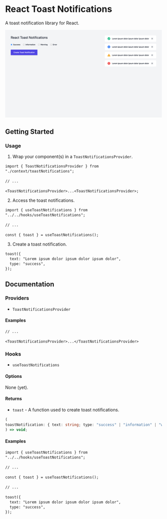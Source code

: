 # React Toast Notifications

A toast notification library for React.

![# React Toast Notifications](documentation/react-toast-notifications.png)

## Getting Started

### Usage

1. Wrap your component(s) in a `ToastNotificationsProvider`.

```tsx
import { ToastNotificationsProvider } from "./context/toastNotifications";

// ...

<ToastNotificationsProvider>...<ToastNotificationsProvider>;
```

2. Access the toast notifications.

```tsx
import { useToastNotifications } from "../../hooks/useToastNotifications";

// ...

const { toast } = useToastNotifications();
```

3. Create a toast notification.

```tsx
toast({
  text: "Lorem ipsum dolor ipsum dolor ipsum dolor",
  type: "success",
});
```

## Documentation

### Providers

- `ToastNotificationsProvider`

#### Examples

```tsx
// ...

<ToastNotificationsProvider>...</ToastNotificationsProvider>
```

### Hooks

- `useToastNotifications`

#### Options

None (yet).

#### Returns

- `toast` - A function used to create toast notifications.

```ts
(
toastNotification: { text: string; type: "success" | "information" | "warning" | "error" }
) => void;

```

#### Examples

```tsx
import { useToastNotifications } from "../../hooks/useToastNotifications";

// ...

const { toast } = useToastNotifications();

// ...

toast({
  text: "Lorem ipsum dolor ipsum dolor ipsum dolor",
  type: "success",
});
```
